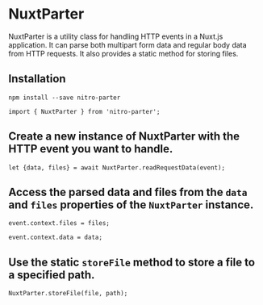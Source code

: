 # NuxtParter

NuxtParter is a utility class for handling HTTP events in a Nuxt.js application. It can parse both multipart form data and regular body data from HTTP requests. It also provides a static method for storing files.

## Installation

`npm install --save nitro-parter`

`import { NuxtParter } from 'nitro-parter';`

## Create a new instance of NuxtParter with the HTTP event you want to handle.
`let {data, files} = await NuxtParter.readRequestData(event);`

## Access the parsed data and files from the `data` and `files` properties of the `NuxtParter` instance.
`event.context.files = files;`

`event.context.data = data;`

## Use the static `storeFile` method to store a file to a specified path.
`NuxtParter.storeFile(file, path);`